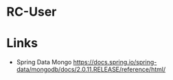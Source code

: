 # RC-User

# Links
* Spring Data Mongo https://docs.spring.io/spring-data/mongodb/docs/2.0.11.RELEASE/reference/html/